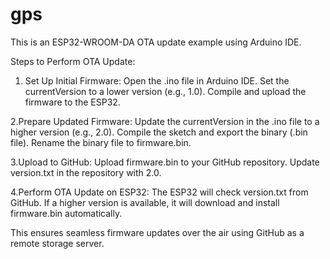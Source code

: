 # gps
This is an ESP32-WROOM-DA OTA update example using Arduino IDE.

Steps to Perform OTA Update:

1. Set Up Initial Firmware:
Open the .ino file in Arduino IDE.
Set the currentVersion to a lower version (e.g., 1.0).
Compile and upload the firmware to the ESP32.

2.Prepare Updated Firmware:
Update the currentVersion in the .ino file to a higher version (e.g., 2.0).
Compile the sketch and export the binary (.bin file).
Rename the binary file to firmware.bin.

3.Upload to GitHub:
Upload firmware.bin to your GitHub repository.
Update version.txt in the repository with 2.0.

4.Perform OTA Update on ESP32:
The ESP32 will check version.txt from GitHub.
If a higher version is available, it will download and install firmware.bin automatically.

This ensures seamless firmware updates over the air using GitHub as a remote storage server.


